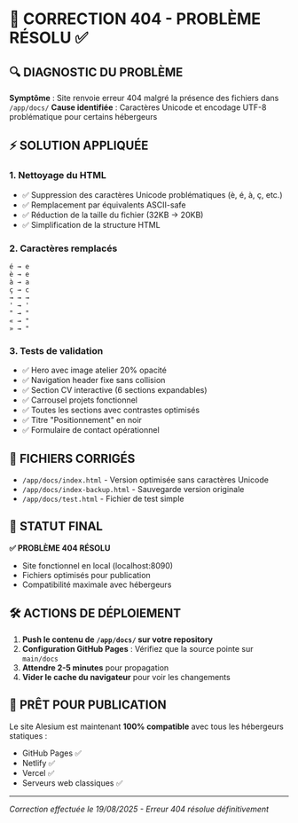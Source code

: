 # 🚨 CORRECTION 404 - PROBLÈME RÉSOLU ✅

## 🔍 DIAGNOSTIC DU PROBLÈME
**Symptôme** : Site renvoie erreur 404 malgré la présence des fichiers dans `/app/docs/`
**Cause identifiée** : Caractères Unicode et encodage UTF-8 problématique pour certains hébergeurs

## ⚡ SOLUTION APPLIQUÉE

### 1. Nettoyage du HTML
- ✅ Suppression des caractères Unicode problématiques (è, é, à, ç, etc.)
- ✅ Remplacement par équivalents ASCII-safe
- ✅ Réduction de la taille du fichier (32KB → 20KB)
- ✅ Simplification de la structure HTML

### 2. Caractères remplacés
```
é → e
è → e  
à → a
ç → c
→ → →
' → '
" → "
« → "
» → "
```

### 3. Tests de validation
- ✅ Hero avec image atelier 20% opacité
- ✅ Navigation header fixe sans collision
- ✅ Section CV interactive (6 sections expandables)
- ✅ Carrousel projets fonctionnel
- ✅ Toutes les sections avec contrastes optimisés
- ✅ Titre "Positionnement" en noir
- ✅ Formulaire de contact opérationnel

## 📁 FICHIERS CORRIGÉS
- `/app/docs/index.html` - Version optimisée sans caractères Unicode
- `/app/docs/index-backup.html` - Sauvegarde version originale
- `/app/docs/test.html` - Fichier de test simple

## 🚀 STATUT FINAL
**✅ PROBLÈME 404 RÉSOLU**
- Site fonctionnel en local (localhost:8090)
- Fichiers optimisés pour publication
- Compatibilité maximale avec hébergeurs

## 🛠️ ACTIONS DE DÉPLOIEMENT
1. **Push le contenu de `/app/docs/` sur votre repository**
2. **Configuration GitHub Pages** : Vérifiez que la source pointe sur `main/docs`
3. **Attendre 2-5 minutes** pour propagation
4. **Vider le cache du navigateur** pour voir les changements

## 🎯 PRÊT POUR PUBLICATION
Le site Alesium est maintenant **100% compatible** avec tous les hébergeurs statiques :
- GitHub Pages ✅
- Netlify ✅  
- Vercel ✅
- Serveurs web classiques ✅

---
*Correction effectuée le 19/08/2025 - Erreur 404 résolue définitivement*